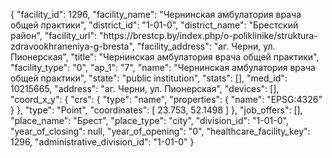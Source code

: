 {
    "facility_id": 1296,
    "facility_name": "Чернинская амбулатория врача общей практики",
    "district_id": "1-01-0",
    "district_name": "Брестский район",
    "facility_url": "https:\/\/brestcp.by\/index.php\/o-poliklinike\/struktura-zdravookhraneniya-g-bresta",
    "facility_address": "аг. Черни, ул. Пионерская",
    "title": "Чернинская амбулатория врача общей практики",
    "facility_type": "0",
    "ap_1": "7",
    "name": "Чернинская амбулатория врача общей практики",
    "state": "public institution",
    "stats": [],
    "med_id": 10215665,
    "address": "аг. Черни, ул. Пионерская",
    "devices": [],
    "coord_x_y": {
        "crs": {
            "type": "name",
            "properties": {
                "name": "EPSG:4326"
            }
        },
        "type": "Point",
        "coordinates": [
            23.753,
            52.1498
        ]
    },
    "job_offers": [],
    "place_name": "Брест",
    "place_type": "city",
    "division_id": "1-01-0",
    "year_of_closing": null,
    "year_of_opening": "0",
    "healthcare_facility_key": 1296,
    "administrative_division_id": "1-01-0"
}